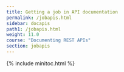 ```yaml
---
title: Getting a job in API documentation
permalink: /jobapis.html
sidebar: docapis
path1: /jobapis.html
weight: 11.0
course: "Documenting REST APIs"
section: jobapis
---
```


{% include minitoc.html %}
